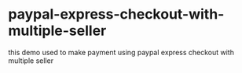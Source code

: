 paypal-express-checkout-with-multiple-seller
============================================

this demo used to make payment using paypal express checkout with multiple seller
